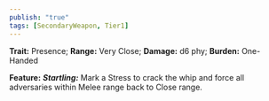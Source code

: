 ```yaml
---
publish: "true"
tags: [SecondaryWeapon, Tier1]
---
```

**Trait:** Presence; **Range:** Very Close; **Damage:** d6 phy; **Burden:** One-Handed

**Feature:** ***Startling:*** Mark a Stress to crack the whip and force all adversaries within Melee range back to Close range.
